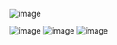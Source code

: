 ![image](https://github.com/rushipatil8530/Hospital-Management-System/assets/145107024/bc176912-15e9-4c9c-b6f8-a9e5769beda7)

![image](https://github.com/rushipatil8530/Hospital-Management-System/assets/145107024/5ee8b961-28ff-4644-aff2-7917cac8e01c)
![image](https://github.com/rushipatil8530/Hospital-Management-System/assets/145107024/3c1cb058-cfe7-43c5-9a01-be3166ac5c39)
![image](https://github.com/rushipatil8530/Hospital-Management-System/assets/145107024/f9de4f7b-669e-4b81-9bd6-7e2fe7a571a2)
